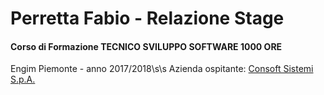 # Perretta Fabio - Relazione Stage

#### Corso di Formazione TECNICO SVILUPPO SOFTWARE 1000 ORE
Engim Piemonte - anno 2017/2018\s\s
Azienda ospitante: [Consoft Sistemi S.p.A.](http://www.consoft.com)
